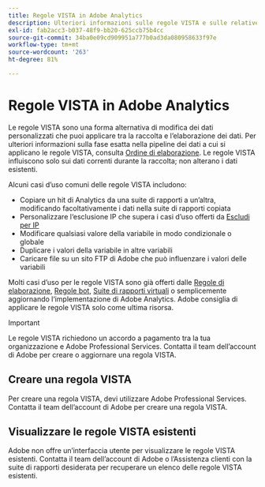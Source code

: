 ```yaml
---
title: Regole VISTA in Adobe Analytics
description: Ulteriori informazioni sulle regole VISTA e sulle relative funzionalità.
exl-id: fab2acc3-b037-48f9-bb20-625ccb75b4cc
source-git-commit: 34ba0e09cd909951a777b0ad3da080958633f97e
workflow-type: tm+mt
source-wordcount: '263'
ht-degree: 81%

---
```


# Regole VISTA in Adobe Analytics

Le regole VISTA sono una forma alternativa di modifica dei dati personalizzati che puoi applicare tra la raccolta e l’elaborazione dei dati. Per ulteriori informazioni sulla fase esatta nella pipeline dei dati a cui si applicano le regole VISTA, consulta [Ordine di elaborazione](processing-order.md). Le regole VISTA influiscono solo sui dati correnti durante la raccolta; non alterano i dati esistenti.

Alcuni casi d’uso comuni delle regole VISTA includono:

* Copiare un hit di Analytics da una suite di rapporti a un’altra, modificando facoltativamente i dati nella suite di rapporti copiata
* Personalizzare l‘esclusione IP che supera i casi d’uso offerti da [Escludi per IP](/help/admin/admin/exclude-ip.md)
* Modificare qualsiasi valore della variabile in modo condizionale o globale
* Duplicare i valori della variabile in altre variabili
* Caricare file su un sito FTP di Adobe che può influenzare i valori delle variabili

Molti casi d’uso per le regole VISTA sono già offerti dalle [Regole di elaborazione](/help/admin/admin/c-manage-report-suites/c-edit-report-suites/general/c-processing-rules/processing-rules.md), [Regole bot](/help/admin/admin/c-manage-report-suites/c-edit-report-suites/general/bot-removal/bot-rules.md), [Suite di rapporti virtuali](/help/components/vrs/vrs-about.md) o semplicemente aggiornando l‘implementazione di Adobe Analytics. Adobe consiglia di applicare le regole VISTA solo come ultima risorsa.

>[!IMPORTANT]
>
>Le regole VISTA richiedono un accordo a pagamento tra la tua organizzazione e Adobe Professional Services. Contatta il team dell’account di Adobe per creare o aggiornare una regola VISTA.

## Creare una regola VISTA

Per creare una regola VISTA, devi utilizzare Adobe Professional Services. Contatta il team dell’account di Adobe per creare una regola VISTA.

## Visualizzare le regole VISTA esistenti

Adobe non offre un’interfaccia utente per visualizzare le regole VISTA esistenti. Contatta il team dell’account di Adobe o l’Assistenza clienti con la suite di rapporti desiderata per recuperare un elenco delle regole VISTA esistenti.
